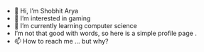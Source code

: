 - 👋 Hi, I’m Shobhit Arya
- 👀 I’m interested in gaming
- 🌱 I’m currently learning computer science
-  I’m not that good with words, so here is a simple profile page .
- 📫 How to reach me ... but why?

<!---
no-eyed/no-eyed is a ✨ special ✨ repository because its `README.md` (this file) appears on your GitHub profile.
You can click the Preview link to take a look at your changes.
--->
